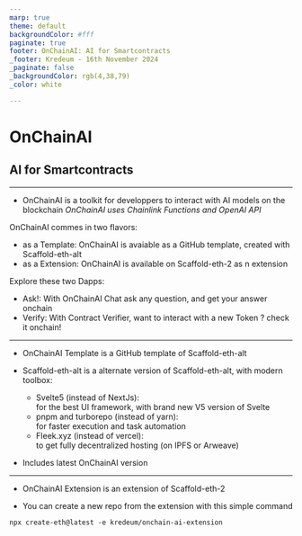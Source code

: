 ```yaml
---
marp: true
theme: default
backgroundColor: #fff
paginate: true
footer: OnChainAI: AI for Smartcontracts
_footer: Kredeum - 16th November 2024
_paginate: false
_backgroundColor: rgb(4,38,79)
_color: white

---
```


# OnChainAI
## AI for Smartcontracts

---

- OnChainAI is a toolkit for developpers to interact with AI models on the blockchain
*OnChainAI uses Chainlink Functions and OpenAI API*

OnChainAI commes in two flavors:
- as a Template: OnChainAI is avaiable as a GitHub template, created with Scaffold-eth-alt
- as a Extension: OnChainAI is available on Scaffold-eth-2 as n extension


Explore these two Dapps:</p>
- Ask!: With OnChainAI Chat ask any question, and get your answer onchain
- Verify: With Contract Verifier, want to interact with a new Token ? check it onchain!

---

- OnChainAI Template is a GitHub template of Scaffold-eth-alt

- Scaffold-eth-alt is a alternate version of Scaffold-eth-alt, with modern toolbox:
  - Svelte5 (instead of NextJs):<br />for the best UI framework, with brand new V5 version of
  Svelte
   - pnpm and turborepo (instead of yarn):<br />for faster execution and task automation</li>
   - Fleek.xyz (instead of vercel):<br />to get fully decentralized hosting (on IPFS or Arweave)


- Includes latest OnChainAI version

---

- OnChainAI Extension is an extension of Scaffold-eth-2

- You can create a new repo from the extension with this simple command

`npx create-eth@latest -e kredeum/onchain-ai-extension`
